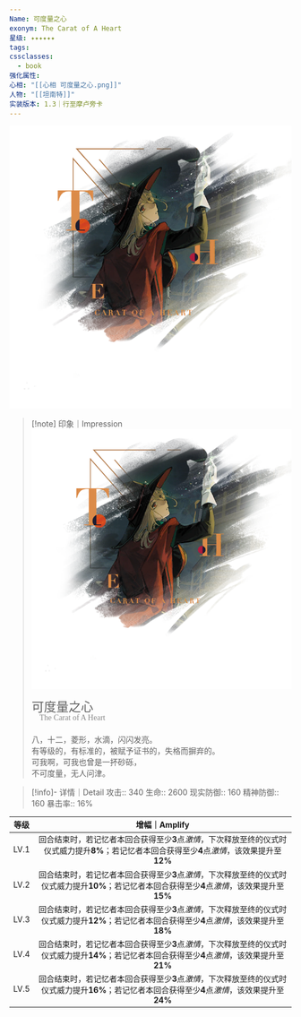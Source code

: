 ```yaml
---
Name: 可度量之心
exonym: The Carat of A Heart
星级: ✦✦✦✦✦✦
tags: 
cssclasses:
  - book
强化属性: 
心相: "[[心相 可度量之心.png]]"
人物: "[[坦南特]]"
实装版本: 1.3｜行至摩卢旁卡
---
```

![cover](assets/可度量之心｜The%20Carat%20of%20A%20Heart.assets/心相%20可度量之心.png)

> [!note] 印象｜Impression
> ![心相 可度量之心|inlL|300](assets/可度量之心｜The%20Carat%20of%20A%20Heart.assets/心相%20可度量之心.png)
> <p style="font-family: '家族宋', sans-serif; font-size: 22px; line-height: 0.75; text-indent: 0;">可度量之心<br><span style="font-family: serif; font-size: 14px; color: #888888;">　The Carat of A Heart</span></p>
> 
> 八，十二，菱形，水滴，闪闪发亮。  
> 有等级的，有标准的，被赋予证书的，失格而摒弃的。  
> 可我啊，可我也曾是一抔砂砾，  
> 不可度量，无人问津。

> [!info]- 详情｜Detail
> 攻击:: 340
> 生命:: 2600
> 现实防御:: 160
> 精神防御:: 160
> 暴击率:: 16%

| 等级 |                        增幅｜Amplify                         |
| :--: | :----------------------------------------------------------: |
| LV.1 | 回合结束时，若记忆者本回合获得至少**3**点*激情*，下次释放至终的仪式时仪式威力提升**8%**；若记忆者本回合获得至少**4**点*激情*，该效果提升至**12%** |
| LV.2 | 回合结束时，若记忆者本回合获得至少**3**点*激情*，下次释放至终的仪式时仪式威力提升**10%**；若记忆者本回合获得至少**4**点*激情*，该效果提升至**15%** |
| LV.3 | 回合结束时，若记忆者本回合获得至少**3**点*激情*，下次释放至终的仪式时仪式威力提升**12%**；若记忆者本回合获得至少**4**点*激情*，该效果提升至**18%** |
| LV.4 | 回合结束时，若记忆者本回合获得至少**3**点*激情*，下次释放至终的仪式时仪式威力提升**14%**；若记忆者本回合获得至少**4**点*激情*，该效果提升至**21%** |
| LV.5 | 回合结束时，若记忆者本回合获得至少**3**点*激情*，下次释放至终的仪式时仪式威力提升**16%**；若记忆者本回合获得至少**4**点*激情*，该效果提升至**24%** |
